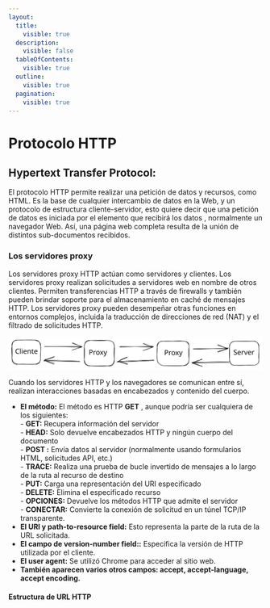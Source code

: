 ```yaml
---
layout:
  title:
    visible: true
  description:
    visible: false
  tableOfContents:
    visible: true
  outline:
    visible: true
  pagination:
    visible: true
---
```


# Protocolo HTTP

## Hypertext Transfer Protocol:

El protocolo HTTP permite realizar una petición de datos y recursos, como HTML. Es la base de cualquier intercambio de datos en la Web, y un protocolo de estructura cliente-servidor, esto quiere decir que una petición de datos es iniciada por el elemento que recibirá los datos , normalmente un navegador Web. Así, una página web completa resulta de la unión de distintos sub-documentos recibidos.

### Los servidores proxy&#x20;

Los servidores proxy HTTP actúan como servidores y clientes. Los servidores proxy realizan solicitudes a servidores web en nombre de otros clientes. Permiten transferencias HTTP a través de firewalls y también pueden brindar soporte para el almacenamiento en caché de mensajes HTTP. Los servidores proxy pueden desempeñar otras funciones en entornos complejos, incluida la traducción de direcciones de red (NAT) y el filtrado de solicitudes HTTP.

<img src="../../.gitbook/assets/file.excalidraw (1).svg" alt="" class="gitbook-drawing">

Cuando los servidores HTTP y los navegadores se comunican entre sí, realizan interacciones basadas en encabezados y contenido del cuerpo.

* **El método:** El método es HTTP **GET** , aunque podría ser cualquiera de los siguientes:\
  \- **GET:** Recupera información del servidor\
  \- **HEAD:** Solo devuelve encabezados HTTP y ningún cuerpo del documento\
  \- **POST :** Envía datos al servidor (normalmente usando formularios HTML, solicitudes API, etc.)\
  \- **TRACE:** Realiza una prueba de bucle invertido de mensajes a lo largo de la ruta al recurso de destino\
  \- **PUT:** Carga una representación del URI especificado\
  \- **DELETE:** Elimina el especificado recurso\
  \- **OPCIONES:** Devuelve los métodos HTTP que admite el servidor\
  \- **CONECTAR:** Convierte la conexión de solicitud en un túnel TCP/IP transparente.
* **El URI y path-to-resource field:** Esto representa la parte de la ruta de la URL solicitada.
* **El campo de version-number field::** Especifica la versión de HTTP utilizada por el cliente.
* **El user agent:** Se utilizó Chrome para acceder al sitio web.&#x20;
* **También aparecen varios otros campos:  accept, accept-language, accept encoding.**

#### **Estructura de URL HTTP**
